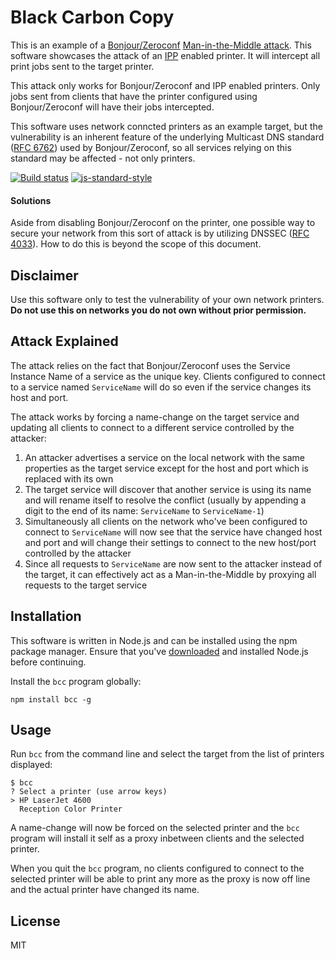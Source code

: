 # Black Carbon Copy

This is an example of a [Bonjour/Zeroconf](http://www.zeroconf.org)
[Man-in-the-Middle
attack](https://en.wikipedia.org/wiki/Man-in-the-middle_attack). This
software showcases the attack of an
[IPP](https://en.wikipedia.org/wiki/Internet_Printing_Protocol) enabled
printer. It will intercept all print jobs sent to the target printer.

This attack only works for Bonjour/Zeroconf and IPP enabled printers.
Only jobs sent from clients that have the printer configured using
Bonjour/Zeroconf will have their jobs intercepted.

This software uses network conncted printers as an example target, but
the vulnerability is an inherent feature of the underlying Multicast DNS
standard ([RFC 6762](http://tools.ietf.org/html/rfc6762)) used by
Bonjour/Zeroconf, so all services relying on this standard may be
affected - not only printers.

[![Build status](https://travis-ci.org/watson/bcc.svg?branch=master)](https://travis-ci.org/watson/bcc)
[![js-standard-style](https://img.shields.io/badge/code%20style-standard-brightgreen.svg?style=flat)](https://github.com/feross/standard)

#### Solutions

Aside from disabling Bonjour/Zeroconf on the printer, one possible way
to secure your network from this sort of attack is by utilizing DNSSEC
([RFC 4033](http://tools.ietf.org/html/rfc4033)). How to do this is
beyond the scope of this document.

## Disclaimer

Use this software only to test the vulnerability of your own network
printers. **Do not use this on networks you do not own without prior
permission.**

## Attack Explained

The attack relies on the fact that Bonjour/Zeroconf uses the Service
Instance Name of a service as the unique key. Clients configured to
connect to a service named `ServiceName` will do so even if the service
changes its host and port.

The attack works by forcing a name-change on the target service and
updating all clients to connect to a different service controlled by the
attacker:

1. An attacker advertises a service on the local network with the same
   properties as the target service except for the host and port which
   is replaced with its own
1. The target service will discover that another service is using its
   name and will rename itself to resolve the conflict (usually by
   appending a digit to the end of its name: `ServiceName` to
   `ServiceName-1`)
1. Simultaneously all clients on the network who've been configured to
   connect to `ServiceName` will now see that the service have changed
   host and port and will change their settings to connect to the new
   host/port controlled by the attacker
1. Since all requests to `ServiceName` are now sent to the attacker
   instead of the target, it can effectively act as a Man-in-the-Middle
   by proxying all requests to the target service

## Installation

This software is written in Node.js and can be installed using the npm
package manager. Ensure that you've [downloaded](https://nodejs.org) and
installed Node.js before continuing.

Install the `bcc` program globally:

```
npm install bcc -g
```

## Usage

Run `bcc` from the command line and select the target from the list of
printers displayed:

```
$ bcc
? Select a printer (use arrow keys)
> HP LaserJet 4600
  Reception Color Printer
```

A name-change will now be forced on the selected printer and the `bcc`
program will install it self as a proxy inbetween clients and the
selected printer.

When you quit the `bcc` program, no clients configured to connect to the
selected printer will be able to print any more as the proxy is now off
line and the actual printer have changed its name.

## License

MIT
